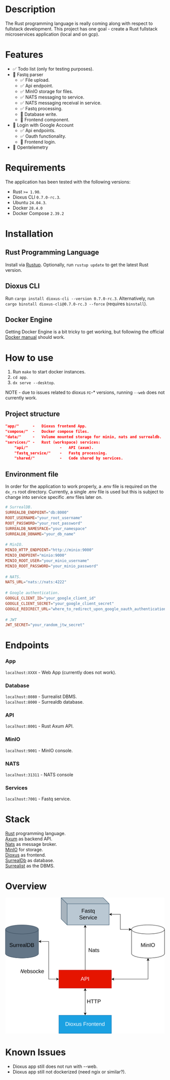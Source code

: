 # Description
The Rust programming language is really coming along with respect to fullstack development. This project has one goal - create a Rust fullstack microservices application (local and on gcp).

# Features
- ✅ Todo list (only for testing purposes).
- 🚧 Fastq parser
    - ✅ File upload.
    - ✅ Api endpoint.
    - ✅ MinIO storage for files.
    - ✅ NATS messaging to service.
    - ✅ NATS messaging receival in service.
    - ✅ Fastq processing.
    - 🚧 Database write.
    - 🚧 Frontend component.
- 🚧 Login with Google Account
    - ✅ Api endpoints.
    - ✅ Oauth functionality.
    - 🚧 Frontend login.
- 🚧 Opentelemetry


# Requirements
The application has been tested with the following versions:
- Rust `>= 1.90`.
- Dioxus CLI `0.7.0-rc.3`.
- Ubuntu `24.04.3`.
- Docker `28.4.0`
- Docker Compose `2.39.2`

# Installation
## Rust Programming Language
Install via [Rustup](https://rustup.rs/). Optionally, run `rustup update` to get the latest Rust version.

## Dioxus CLI
Run `cargo install dioxus-cli --version 0.7.0-rc.3`. Alternatively, run `cargo binstall dioxus-cli@0.7.0-rc.3 --force` (requires `binstall`).

## Docker Engine
Getting Docker Engine is a bit tricky to get working, but following the official [Docker manual](https://docs.docker.com/engine/install/) should work.

# How to use
1. Run `make` to start docker instances.
2. `cd app`.
3. `dx serve --desktop`.

NOTE - due to issues related to dioxus rc-* versions, running `--web` does not currently work.

## Project structure
```json
"app/"      -   Dioxus frontend App.
"compose/"  -   Docker compose files.
"data/"     -   Volume mounted storage for minio, nats and surrealdb.
"services/" -   Rust (workspace) services:
    "api/"              -   API (axum).
    "fastq_service/"    -   Fastq processing.
    "shared/"           -   Code shared by services.
```

## Environment file
In order for the application to work properly, a .env file is required on the `dx_rs` root directory. Currently, a single .env file is used but this is subject to change into service specific .env files later on.

```toml
# SurrealDB.
SURREALDB_ENDPOINT="db:8000"
ROOT_USERNAME="your_root_username"
ROOT_PASSWORD="your_root_password"
SURREALDB_NAMESPACE="your_namespace"
SURREALDB_DBNAME="your_db_name"

# MinIO.
MINIO_HTTP_ENDPOINT="http://minio:9000"
MINIO_ENDPOINT="minio:9000"
MINIO_ROOT_USER="your_minio_username"
MINIO_ROOT_PASSWORD="your_minio_password"

# NATS.
NATS_URL="nats://nats:4222"

# Google authentication.
GOOGLE_CLIENT_ID="your_google_client_id"
GOOGLE_CLIENT_SECRET="your_google_client_secret"
GOOGLE_REDIRECT_URL="where_to_redirect_upon_google_oauth_authentication"

# JWT
JWT_SECRET="your_random_jtw_secret"
```

# Endpoints
### App
`localhost:XXXX` - Web App (currently does not work).

### Database
`localhost:8080` - Surrealist DBMS.<br>
`localhost:8000` - Surrealdb database.<br>

### API
`localhost:8001` - Rust Axum API.<br>

### MinIO
`localhost:9001` - MinIO console.<br>

### NATS
`localhost:31311` - NATS console<br>

### Services
`localhost:7001` - Fastq service.<br>

# Stack
[Rust](https://rust-lang.org/) programming language.<br>
[Axum](https://github.com/tokio-rs/axum) as backend API.<br>
[Nats](https://github.com/nats-io) as message broker.<br>
[MinIO](https://github.com/minio/minio) for storage.<br>
[Dioxus](https://dioxuslabs.com/) as frontend.<br>
[SurrealDb](https://surrealdb.com/docs/surrealdb) as database.<br>
[Surrealist](https://surrealdb.com/docs/surrealist) as the DBMS.

# Overview
![diagram](https://github.com/OscarAspelin95/dx_rs/blob/9a3c882e7390fa9c7e73915a7d69c5a97da9699b/assets/diagram.svg)

# Known Issues
* Dioxus app still does not run with --web.
* Dioxus app still not dockerized (need ngix or similar?).
